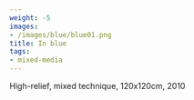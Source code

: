 ```yaml
---
weight: -5
images:
- /images/blue/blue01.png
title: In blue
tags:
- mixed-media
---
```

High-relief, mixed technique, 120x120cm, 2010
